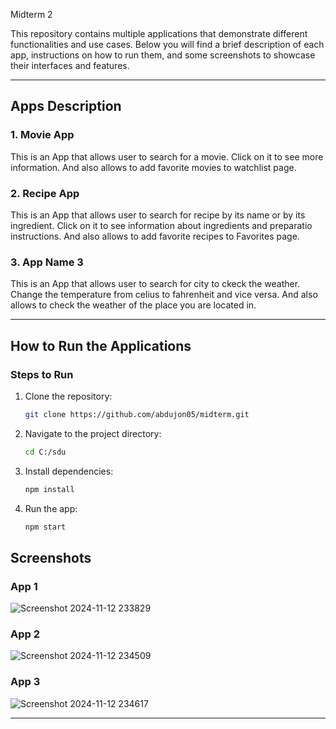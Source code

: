 Midterm 2

This repository contains multiple applications that demonstrate different functionalities and use cases.
Below you will find a brief description of each app, instructions on how to run them, and some screenshots to showcase their interfaces and features.

---

## Apps Description

### 1. Movie App
This is an App that allows user to search for a movie. Click on it to see more information. And also allows to add favorite movies to watchlist page.
### 2. Recipe App
This is an App that allows user to search for recipe by its name or by its ingredient. Click on it to see information about ingredients and preparatio instructions.
And also allows to add favorite recipes to Favorites page.
### 3. **App Name 3**
This is an App that allows user to search for city to ckeck the weather. Change the temperature from celius to fahrenheit and vice versa.
And also allows to check the weather of the place you are located in.

---

## How to Run the Applications

### Steps to Run

1. Clone the repository:
    ```bash
    git clone https://github.com/abdujon05/midterm.git
    ```
2. Navigate to the project directory:
    ```bash
    cd C:/sdu
    ```
3. Install dependencies:
    ```bash
    npm install
    ```
4. Run the app:
    ```bash
    npm start
    ```

## Screenshots

### App 1
![Screenshot 2024-11-12 233829](https://github.com/user-attachments/assets/b313621a-3117-4f3b-864d-b47ac0d24e11)

### App 2
![Screenshot 2024-11-12 234509](https://github.com/user-attachments/assets/bb3963ff-a128-40e0-aa8c-2579ac71e1b0)

### App 3
![Screenshot 2024-11-12 234617](https://github.com/user-attachments/assets/23600075-ec41-4fe5-a974-0410f129957b)

---

